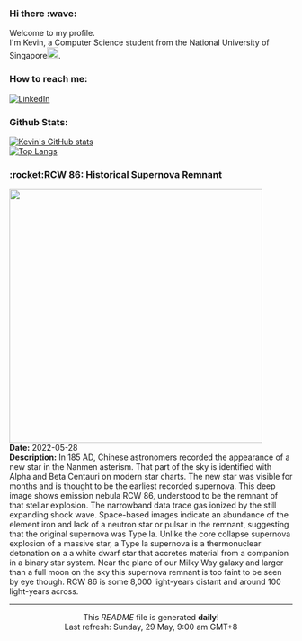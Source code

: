 <h3>Hi there :wave:</h3>

Welcome to my profile.   
I'm Kevin, a Computer Science student from the National University of Singapore<img src="https://img.icons8.com/color/96/000000/singapore-circular.png" width="20px"/>.</p>

<h3>How to reach me: </h3>
<a href="https://www.linkedin.com/in/kevin-foong/"><img alt="LinkedIn" src="https://img.shields.io/badge/linkedin-%230077B5.svg?&style=for-the-badge&logo=linkedin&logoColor=white" /></a> 

<h3>Github Stats: </h3> 

[![Kevin's GitHub stats](https://github-readme-stats.vercel.app/api?username=kevin9foong&theme=tokyonight)](https://github.com/anuraghazra/github-readme-stats) <br/>
[![Top Langs](https://github-readme-stats.vercel.app/api/top-langs/?username=kevin9foong&layout=compact&theme=tokyonight)](https://github.com/anuraghazra/github-readme-stats)

<h3>:rocket:RCW 86: Historical Supernova Remnant</h3> 
<img width="450" src="https:&#x2F;&#x2F;apod.nasa.gov&#x2F;apod&#x2F;image&#x2F;2205&#x2F;RCW86_MP.jpg" /><br/>
<b>Date:</b> 2022-05-28<br/>
<b>Description:</b> In 185 AD, Chinese astronomers recorded the appearance of a new star in the Nanmen asterism. That part of the sky is identified with Alpha and Beta Centauri on modern star charts. The new star was visible for months and is thought to be the earliest recorded supernova. This deep image shows emission nebula RCW 86, understood to be the remnant of that stellar explosion. The narrowband data trace gas ionized by the still expanding shock wave. Space-based images indicate an abundance of the element iron and lack of a neutron star or pulsar in the remnant, suggesting that the original supernova was Type Ia. Unlike the core collapse supernova explosion of a massive star, a Type Ia supernova is a thermonuclear detonation on a a white dwarf star that accretes material from a companion in a binary star system. Near the plane of our Milky Way galaxy and larger than a full moon on the sky this supernova remnant is too faint to be seen by eye though. RCW 86 is some 8,000 light-years distant and around 100 light-years across.<br/>

------------
<p align="center">This <i>README</i> file is generated <b>daily</b>!</br>
Last refresh: Sunday, 29 May, 9:00 am GMT+8<br />